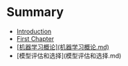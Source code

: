 # Summary

* [Introduction](README.md)
* [First Chapter](chapter1.md)
* [\[机器学习概论\]\(机器学习概论.md\)](ji-qi-xue-xi-gai-8bba5d28-ji-qi-xue-xi-gai-8bba-md.md)
* \[模型评估和选择\]\(模型评估和选择.md\)

